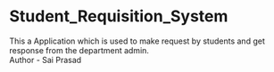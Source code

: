 # Student_Requisition_System
This a Application which is used to make request by students and get response from the department admin.
<br>
Author - Sai Prasad 